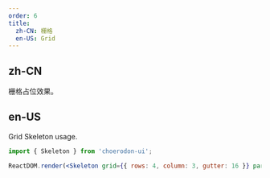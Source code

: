 ```yaml
---
order: 6
title:
  zh-CN: 栅格
  en-US: Grid
---
```


## zh-CN

栅格占位效果。

## en-US

Grid Skeleton usage.

```jsx
import { Skeleton } from 'choerodon-ui';

ReactDOM.render(<Skeleton grid={{ rows: 4, column: 3, gutter: 16 }} paragraph={false} active />, mountNode);
```
